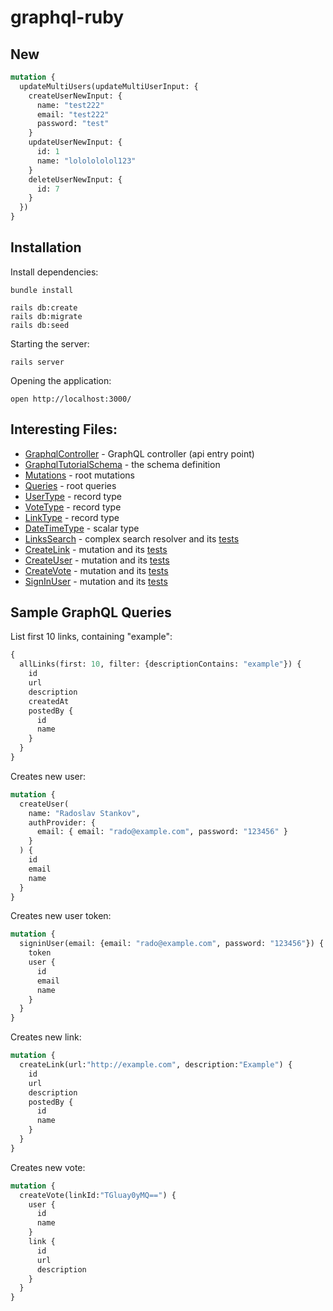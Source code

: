 # graphql-ruby

## New


```graphql
mutation {
  updateMultiUsers(updateMultiUserInput: {
    createUserNewInput: {
      name: "test222"
      email: "test222"
      password: "test"
    }
    updateUserNewInput: {
      id: 1
      name: "lololololol123"
    }
    deleteUserNewInput: {
      id: 7
    }
  })
}
```

## Installation

Install dependencies:

```
bundle install

rails db:create
rails db:migrate
rails db:seed
```

Starting the server:

```
rails server
```

Opening the application:

```
open http://localhost:3000/
```

## Interesting Files:

- [GraphqlController](https://github.com/howtographql/graphql-ruby/blob/master/app/controllers/graphql_controller.rb) - GraphQL controller (api entry point)
- [GraphqlTutorialSchema](https://github.com/howtographql/graphql-ruby/blob/master/app/graphql/graphql_tutorial_schema.rb) - the schema definition
- [Mutations](https://github.com/howtographql/graphql-ruby/blob/master/app/graphql/types/mutation_type.rb) - root mutations
- [Queries](https://github.com/howtographql/graphql-ruby/blob/master/app/graphql/types/query_type.rb) - root queries
- [UserType](https://github.com/howtographql/graphql-ruby/blob/master/app/graphql/types/user_type.rb) - record type
- [VoteType](https://github.com/howtographql/graphql-ruby/blob/master/app/graphql/types/vote_type.rb) - record type
- [LinkType](https://github.com/howtographql/graphql-ruby/blob/master/app/graphql/types/link_type.rb) - record type
- [DateTimeType](https://github.com/howtographql/graphql-ruby/blob/master/app/graphql/types/date_time_type.rb) - scalar type
- [LinksSearch](https://github.com/howtographql/graphql-ruby/blob/master/app/graphql/resolvers/links_search.rb) - complex search resolver and its [tests](https://github.com/howtographql/graphql-ruby/blob/master/test/graphql/resolvers/links_search_test.rb)
- [CreateLink](https://github.com/howtographql/graphql-ruby/blob/master/app/graphql/mutations/create_link.rb) - mutation and its [tests](https://github.com/howtographql/graphql-ruby/blob/master/test/graphql/mutations/create_link_test.rb)
- [CreateUser](https://github.com/howtographql/graphql-ruby/blob/master/app/graphql/mutations/create_user.rb) - mutation and its [tests](https://github.com/howtographql/graphql-ruby/blob/master/test/graphql/mutations/create_user_test.rb)
- [CreateVote](https://github.com/howtographql/graphql-ruby/blob/master/app/graphql/mutations/create_vote.rb) - mutation and its [tests](https://github.com/howtographql/graphql-ruby/blob/master/test/graphql/mutations/create_vote_test.rb)
- [SignInUser](https://github.com/howtographql/graphql-ruby/blob/master/app/graphql/mutations/sign_in_user.rb) - mutation and its [tests](https://github.com/howtographql/graphql-ruby/blob/master/test/graphql/mutations/sign_in_user_test.rb)

## Sample GraphQL Queries

List first 10 links, containing "example":

```graphql
{
  allLinks(first: 10, filter: {descriptionContains: "example"}) {
    id
    url
    description
    createdAt
    postedBy {
      id
      name
    }
  }
}

```

Creates new user:

```graphql
mutation {
  createUser(
    name: "Radoslav Stankov",
    authProvider: {
      email: { email: "rado@example.com", password: "123456" }
    }
  ) {
    id
    email
    name
  }
}
```

Creates new user token:

```graphql
mutation {
  signinUser(email: {email: "rado@example.com", password: "123456"}) {
    token
    user {
      id
      email
      name
    }
  }
}
```

Creates new link:

```graphql
mutation {
  createLink(url:"http://example.com", description:"Example") {
    id
    url
    description
    postedBy {
      id
      name
    }
  }
}
```

Creates new vote:

```graphql
mutation {
  createVote(linkId:"TGluay0yMQ==") {
    user {
      id
      name
    }
    link {
      id
      url
      description
    }
  }
}
```
